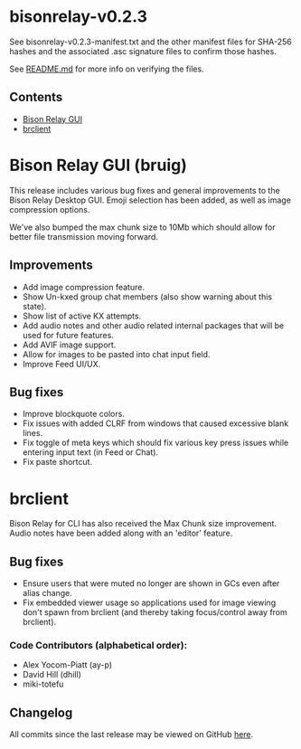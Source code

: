 # bisonrelay-v0.2.3

See bisonrelay-v0.2.3-manifest.txt and the other manifest files for SHA-256 hashes and the associated .asc signature files to confirm those hashes.

See [README.md](./README.md#verifying-binaries) for more info on verifying the files.

## Contents
* [Bison Relay GUI](#bruig-v023)
* [brclient](#brclient-v023)


# Bison Relay GUI (bruig)

This release includes various bug fixes and general improvements to the Bison Relay Desktop GUI.  Emoji selection has been added, as well as image compression options.

We've also bumped the max chunk size to 10Mb which should allow for better file transmission moving forward.

## Improvements

* Add image compression feature.
* Show Un-kxed group chat members (also show warning about this state).
* Show list of active KX attempts.
* Add audio notes and other audio related internal packages that will be used for future features.
* Add AVIF image support.
* Allow for images to be pasted into chat input field.
* Improve Feed UI/UX.

## Bug fixes

* Improve blockquote colors.
* Fix issues with added CLRF from windows that caused excessive blank lines.
* Fix toggle of meta keys which should fix various key press issues while entering input text (in Feed or Chat).
* Fix paste shortcut.


# brclient

Bison Relay for CLI has also received the Max Chunk size improvement.  Audio notes have been added along with an 'editor' feature.

## Bug fixes

* Ensure users that were muted no longer are shown in GCs even after alias change.
* Fix embedded viewer usage so applications used for image viewing don't spawn from brclient (and thereby taking focus/control away from brclient).

### Code Contributors (alphabetical order):

- Alex Yocom-Piatt (ay-p)
- David Hill (dhill)
- miki-totefu

## Changelog

All commits since the last release may be viewed on GitHub [here](https://github.com/companyzero/bisonrelay/compare/v0.2.2...v0.2.3).

